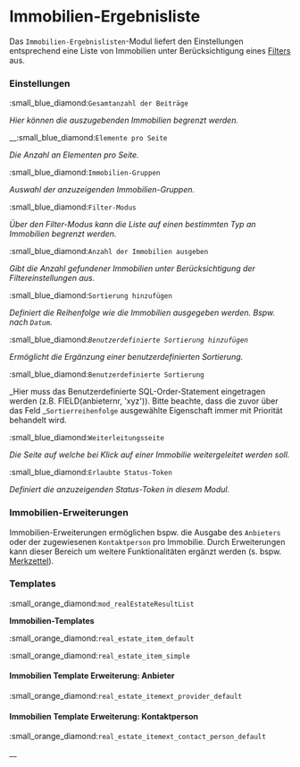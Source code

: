 # Immobilien-Ergebnisliste

Das `Immobilien-Ergebnislisten`-Modul liefert den Einstellungen entsprechend eine Liste von Immobilien unter Berücksichtigung eines [Filters](../../backend-konfiguration/filter/) aus.

### Einstellungen

:small\_blue\_diamond:`Gesamtanzahl der Beiträge`

_Hier können die auszugebenden Immobilien begrenzt werden._

__:small\_blue\_diamond:`Elemente pro Seite`

_Die Anzahl an Elementen pro Seite._

:small\_blue\_diamond:`Immobilien-Gruppen`

_Auswahl der anzuzeigenden Immobilien-Gruppen._

:small\_blue\_diamond:`Filter-Modus`

_Über den Filter-Modus kann die Liste auf einen bestimmten Typ an Immobilien begrenzt werden._

:small\_blue\_diamond:`Anzahl der Immobilien ausgeben`

_Gibt die Anzahl gefundener Immobilien unter Berücksichtigung der Filtereinstellungen aus._

:small\_blue\_diamond:`Sortierung hinzufügen`

_Definiert die Reihenfolge wie die Immobilien ausgegeben werden. Bspw. nach `Datum`._

:small\_blue\_diamond:_`Benutzerdefinierte Sortierung hinzufügen`_

_Ermöglicht die Ergänzung einer benutzerdefinierten Sortierung._

:small\_blue\_diamond:`Benutzerdefinierte Sortierung`

_Hier muss das Benutzerdefinierte SQL-Order-Statement eingetragen werden (z.B. FIELD(anbieternr, 'xyz')). Bitte beachte, dass die zuvor über das Feld _`Sortierreihenfolge` ausgewählte Eigenschaft immer mit Priorität behandelt wird.

:small\_blue\_diamond:`Weiterleitungsseite`

_Die Seite auf welche bei Klick auf einer Immobilie weitergeleitet werden soll._

:small\_blue\_diamond:`Erlaubte Status-Token`

_Definiert die anzuzeigenden Status-Token in diesem Modul._

### Immobilien-Erweiterungen

Immobilien-Erweiterungen ermöglichen bspw. die Ausgabe des `Anbieters` oder der zugewiesenen `Kontaktperson` pro Immobilie. Durch Erweiterungen kann dieser Bereich um weitere Funktionalitäten ergänzt werden (s. bspw. [Merkzettel](../../../erweiterungen/erweiterungen/merkzettel.md)).

### Templates

:small\_orange\_diamond:`mod_realEstateResultList`

**Immobilien-Templates**

:small\_orange\_diamond:`real_estate_item_default`

:small\_orange\_diamond:`real_estate_item_simple`

#### Immobilien Template Erweiterung: Anbieter

:small\_orange\_diamond:`real_estate_itemext_provider_default`

#### Immobilien Template Erweiterung: Kontaktperson

:small\_orange\_diamond:`real_estate_itemext_contact_person_default`

__

